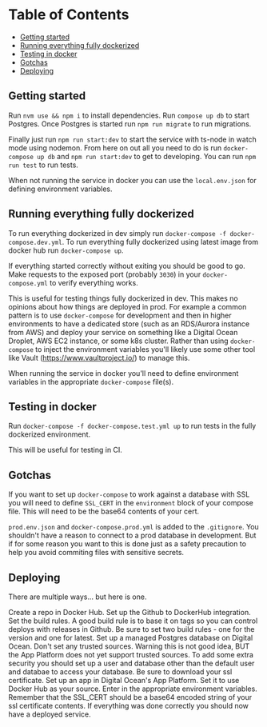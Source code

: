 # Table of Contents

- [Getting started](#getting-started)
- [Running everything fully dockerized](#running-everything-fully-dockerized)
- [Testing in docker](#testing-in-docker)
- [Gotchas](#gotchas)
- [Deploying](#deploying)

## Getting started

Run `nvm use && npm i` to install dependencies. Run `compose up db` to start Postgres. Once Postgres is started run `npm run migrate` to run migrations.

Finally just run `npm run start:dev` to start the service with ts-node in watch mode using nodemon. From here on out all you need to do is run `docker-compose up db` and `npm run start:dev` to get to developing. You can run `npm run test` to run tests.

When not running the service in docker you can use the `local.env.json` for defining environment variables.

## Running everything fully dockerized

To run everything dockerized in dev simply run `docker-compose -f docker-compose.dev.yml`. To run everything fully dockerized using latest image from docker hub run `docker-compose up`.

If everything started correctly without exiting you should be good to go. Make requests to the exposed port (probably `3030`) in your `docker-compose.yml` to verify everything works.

This is useful for testing things fully dockerized in dev. This makes no opinions about how things are deployed in prod. For example a common pattern is to use `docker-compose` for development and then in higher environments to have a dedicated store (such as an RDS/Aurora instance from AWS) and deploy your service on something like a Digital Ocean Droplet, AWS EC2 instance, or some k8s cluster. Rather than using `docker-compose` to inject the environment variables you'll likely use some other tool like Vault (https://www.vaultproject.io/) to manage this.

When running the service in docker you'll need to define environment variables in the appropriate `docker-compose` file(s).

## Testing in docker

Run `docker-compose -f docker-compose.test.yml up` to run tests in the fully dockerized environment.

This will be useful for testing in CI.

## Gotchas

If you want to set up `docker-compose` to work against a database with SSL you will need to define `SSL_CERT` in the `environment` block of your compose file. This will need to be the base64 contents of your cert.

`prod.env.json` and `docker-compose.prod.yml` is added to the `.gitignore`. You shouldn't have a reason to connect to a prod database in development. But if for some reason you want to this is done just as a safety precaution to help you avoid commiting files with sensitive secrets.

## Deploying

There are multiple ways... but here is one.

Create a repo in Docker Hub. Set up the Github to DockerHub integration. Set the build rules. A good build rule is to base it on tags so you can control deploys with releases in Github. Be sure to set two build rules - one for the version and one for latest. Set up a managed Postgres database on Digital Ocean. Don't set any trusted sources. Warning this is not good idea, BUT the App Platform does not yet support trusted sources. To add some extra security you should set up a user and database other than the default user and databae to access your database. Be sure to download your ssl certificate. Set up an app in Digital Ocean's App Platform.  Set it to use Docker Hub as your source. Enter in the appropriate environment variables. Remember that the SSL_CERT should be a base64 encoded string of your ssl certificate contents. If everything was done correctly you should now have a deployed service.
